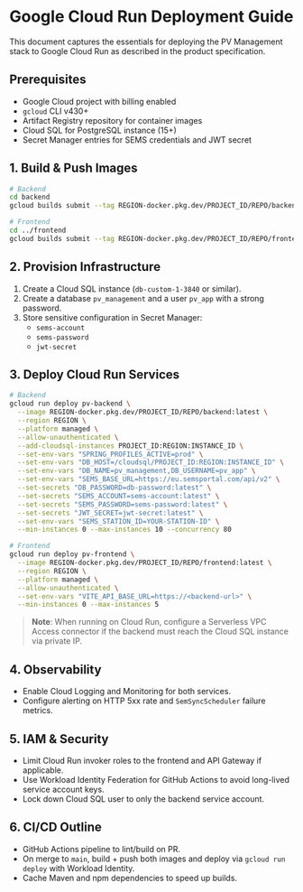 # Google Cloud Run Deployment Guide

This document captures the essentials for deploying the PV Management stack to Google Cloud Run as described in the product specification.

## Prerequisites
- Google Cloud project with billing enabled
- `gcloud` CLI v430+
- Artifact Registry repository for container images
- Cloud SQL for PostgreSQL instance (15+)
- Secret Manager entries for SEMS credentials and JWT secret

## 1. Build & Push Images
```bash
# Backend
cd backend
gcloud builds submit --tag REGION-docker.pkg.dev/PROJECT_ID/REPO/backend:latest .

# Frontend
cd ../frontend
gcloud builds submit --tag REGION-docker.pkg.dev/PROJECT_ID/REPO/frontend:latest .
```

## 2. Provision Infrastructure
1. Create a Cloud SQL instance (`db-custom-1-3840` or similar).
2. Create a database `pv_management` and a user `pv_app` with a strong password.
3. Store sensitive configuration in Secret Manager:
   - `sems-account`
   - `sems-password`
   - `jwt-secret`

## 3. Deploy Cloud Run Services
```bash
# Backend
gcloud run deploy pv-backend \
  --image REGION-docker.pkg.dev/PROJECT_ID/REPO/backend:latest \
  --region REGION \
  --platform managed \
  --allow-unauthenticated \
  --add-cloudsql-instances PROJECT_ID:REGION:INSTANCE_ID \
  --set-env-vars "SPRING_PROFILES_ACTIVE=prod" \
  --set-env-vars "DB_HOST=/cloudsql/PROJECT_ID:REGION:INSTANCE_ID" \
  --set-env-vars "DB_NAME=pv_management,DB_USERNAME=pv_app" \
  --set-env-vars "SEMS_BASE_URL=https://eu.semsportal.com/api/v2" \
  --set-secrets "DB_PASSWORD=db-password:latest" \
  --set-secrets "SEMS_ACCOUNT=sems-account:latest" \
  --set-secrets "SEMS_PASSWORD=sems-password:latest" \
  --set-secrets "JWT_SECRET=jwt-secret:latest" \
  --set-env-vars "SEMS_STATION_ID=YOUR-STATION-ID" \
  --min-instances 0 --max-instances 10 --concurrency 80

# Frontend
gcloud run deploy pv-frontend \
  --image REGION-docker.pkg.dev/PROJECT_ID/REPO/frontend:latest \
  --region REGION \
  --platform managed \
  --allow-unauthenticated \
  --set-env-vars "VITE_API_BASE_URL=https://<backend-url>" \
  --min-instances 0 --max-instances 5
```

> **Note**: When running on Cloud Run, configure a Serverless VPC Access connector if the backend must reach the Cloud SQL instance via private IP.

## 4. Observability
- Enable Cloud Logging and Monitoring for both services.
- Configure alerting on HTTP 5xx rate and `SemSyncScheduler` failure metrics.

## 5. IAM & Security
- Limit Cloud Run invoker roles to the frontend and API Gateway if applicable.
- Use Workload Identity Federation for GitHub Actions to avoid long-lived service account keys.
- Lock down Cloud SQL user to only the backend service account.

## 6. CI/CD Outline
- GitHub Actions pipeline to lint/build on PR.
- On merge to `main`, build + push both images and deploy via `gcloud run deploy` with Workload Identity.
- Cache Maven and npm dependencies to speed up builds.
